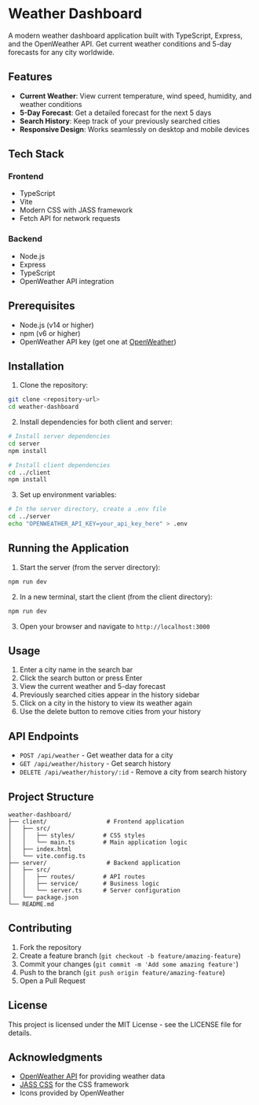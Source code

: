 # Weather Dashboard

A modern weather dashboard application built with TypeScript, Express, and the OpenWeather API. Get current weather conditions and 5-day forecasts for any city worldwide.

## Features

- **Current Weather**: View current temperature, wind speed, humidity, and weather conditions
- **5-Day Forecast**: Get a detailed forecast for the next 5 days
- **Search History**: Keep track of your previously searched cities
- **Responsive Design**: Works seamlessly on desktop and mobile devices

## Tech Stack

### Frontend
- TypeScript
- Vite
- Modern CSS with JASS framework
- Fetch API for network requests

### Backend
- Node.js
- Express
- TypeScript
- OpenWeather API integration

## Prerequisites

- Node.js (v14 or higher)
- npm (v6 or higher)
- OpenWeather API key (get one at [OpenWeather](https://openweathermap.org/api))

## Installation

1. Clone the repository:
```bash
git clone <repository-url>
cd weather-dashboard
```

2. Install dependencies for both client and server:
```bash
# Install server dependencies
cd server
npm install

# Install client dependencies
cd ../client
npm install
```

3. Set up environment variables:
```bash
# In the server directory, create a .env file
cd ../server
echo "OPENWEATHER_API_KEY=your_api_key_here" > .env
```

## Running the Application

1. Start the server (from the server directory):
```bash
npm run dev
```

2. In a new terminal, start the client (from the client directory):
```bash
npm run dev
```

3. Open your browser and navigate to `http://localhost:3000`

## Usage

1. Enter a city name in the search bar
2. Click the search button or press Enter
3. View the current weather and 5-day forecast
4. Previously searched cities appear in the history sidebar
5. Click on a city in the history to view its weather again
6. Use the delete button to remove cities from your history

## API Endpoints

- `POST /api/weather` - Get weather data for a city
- `GET /api/weather/history` - Get search history
- `DELETE /api/weather/history/:id` - Remove a city from search history

## Project Structure

```
weather-dashboard/
├── client/                 # Frontend application
│   ├── src/
│   │   ├── styles/        # CSS styles
│   │   └── main.ts        # Main application logic
│   ├── index.html
│   └── vite.config.ts
├── server/                 # Backend application
│   ├── src/
│   │   ├── routes/        # API routes
│   │   ├── service/       # Business logic
│   │   └── server.ts      # Server configuration
│   └── package.json
└── README.md
```

## Contributing

1. Fork the repository
2. Create a feature branch (`git checkout -b feature/amazing-feature`)
3. Commit your changes (`git commit -m 'Add some amazing feature'`)
4. Push to the branch (`git push origin feature/amazing-feature`)
5. Open a Pull Request

## License

This project is licensed under the MIT License - see the LICENSE file for details.

## Acknowledgments

- [OpenWeather API](https://openweathermap.org/api) for providing weather data
- [JASS CSS](https://github.com/necolas/normalize.css/) for the CSS framework
- Icons provided by OpenWeather
